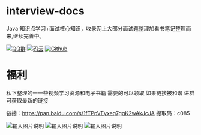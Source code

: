 
# interview-docs

Java 知识点学习+面试核心知识，收录网上大部分面试题整理加看书笔记整理而来,继续完善中。


[![QQ群](https://img.shields.io/badge/QQ%E7%BE%A4-924715723-yellowgreen.svg)](https://jq.qq.com/?_wv=1027&k=5PIRvFq)
[![码云](https://img.shields.io/badge/Gitee-%E7%A0%81%E4%BA%91-yellow.svg)](https://gitee.com/qinxuewu)
[![Github](https://img.shields.io/badge/Github-Github-red.svg)](https://github.com/a870439570)







# 福利
私下整理的一一些视频学习资源和电子书籍 需要的可以领取 如果链接被和谐 进群可获取最新的链接

链接：https://pan.baidu.com/s/1fTPpVEyxeq7gqK2wAkJcJA 
提取码：c085 

![输入图片说明](https://images.gitee.com/uploads/images/2019/0103/172234_2729e193_1478371.png "屏幕截图.png")
![输入图片说明](https://images.gitee.com/uploads/images/2019/0103/172245_626092bf_1478371.png "屏幕截图.png")
![输入图片说明](https://images.gitee.com/uploads/images/2019/0103/172301_a461a114_1478371.png "屏幕截图.png")
